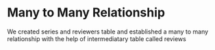 <h1>Many to Many Relationship</h1>
<p>We created series and reviewers table and established a many to many relationship with the help of
intermediatary table called reviews
</p>